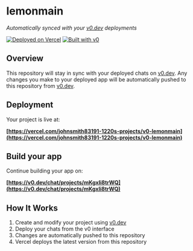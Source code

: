 # lemonmain

*Automatically synced with your [v0.dev](https://v0.dev) deployments*

[![Deployed on Vercel](https://img.shields.io/badge/Deployed%20on-Vercel-black?style=for-the-badge&logo=vercel)](https://vercel.com/johnsmith83191-1220s-projects/v0-lemonmain)
[![Built with v0](https://img.shields.io/badge/Built%20with-v0.dev-black?style=for-the-badge)](https://v0.dev/chat/projects/mKgxli8trWQ)

## Overview

This repository will stay in sync with your deployed chats on [v0.dev](https://v0.dev).
Any changes you make to your deployed app will be automatically pushed to this repository from [v0.dev](https://v0.dev).

## Deployment

Your project is live at:

**[https://vercel.com/johnsmith83191-1220s-projects/v0-lemonmain](https://vercel.com/johnsmith83191-1220s-projects/v0-lemonmain)**

## Build your app

Continue building your app on:

**[https://v0.dev/chat/projects/mKgxli8trWQ](https://v0.dev/chat/projects/mKgxli8trWQ)**

## How It Works

1. Create and modify your project using [v0.dev](https://v0.dev)
2. Deploy your chats from the v0 interface
3. Changes are automatically pushed to this repository
4. Vercel deploys the latest version from this repository